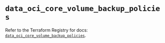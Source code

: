 # `data_oci_core_volume_backup_policies`

Refer to the Terraform Registry for docs: [`data_oci_core_volume_backup_policies`](https://registry.terraform.io/providers/oracle/oci/6.18.0/docs/data-sources/core_volume_backup_policies).
